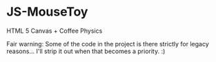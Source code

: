 JS-MouseToy
===========

HTML 5 Canvas + Coffee Physics

Fair warning: Some of the code in the project is there strictly for legacy reasons... I'll strip it out when that becomes a priority. :)
